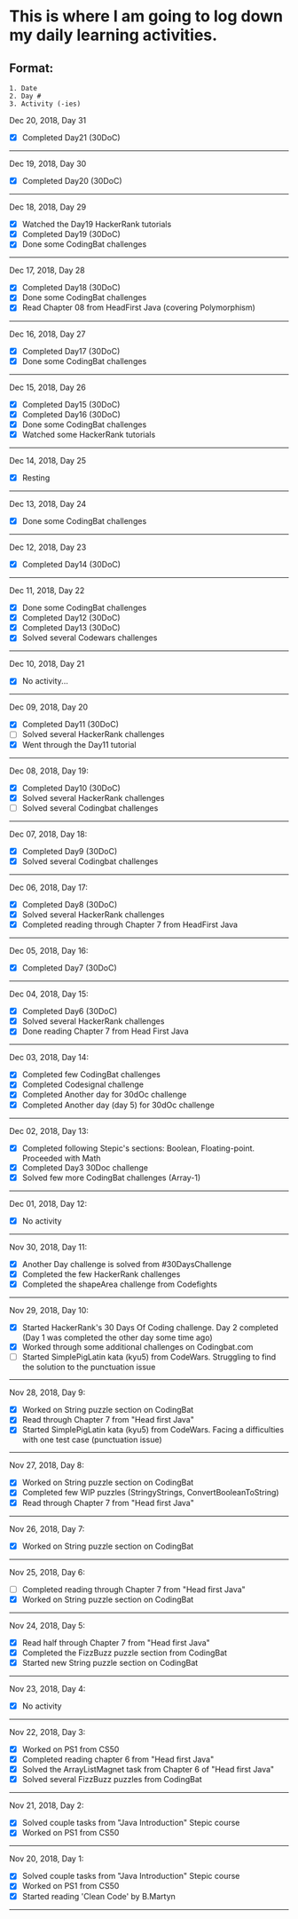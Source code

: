 # This is where I am going to log down my daily learning activities.

## Format:
    1. Date
    2. Day #
    3. Activity (-ies)

Dec 20, 2018, Day 31
   - [x] Completed Day21 (30DoC)
 ---

Dec 19, 2018, Day 30
   - [x] Completed Day20 (30DoC)
 ---

Dec 18, 2018, Day 29
   - [x] Watched the Day19 HackerRank tutorials
   - [x] Completed Day19 (30DoC)
   - [x] Done some CodingBat challenges
 ---

Dec 17, 2018, Day 28
   - [x] Completed Day18 (30DoC)
   - [x] Done some CodingBat challenges
   - [x] Read Chapter 08 from HeadFirst Java (covering Polymorphism)
 ---

Dec 16, 2018, Day 27
   - [x] Completed Day17 (30DoC)
   - [x] Done some CodingBat challenges
 ---

Dec 15, 2018, Day 26
   - [x] Completed Day15 (30DoC)
   - [x] Completed Day16 (30DoC)
   - [x] Done some CodingBat challenges
   - [x] Watched some HackerRank tutorials
 ---

Dec 14, 2018, Day 25
   - [x] Resting
 ---

Dec 13, 2018, Day 24
   - [x] Done some CodingBat challenges
 ---

Dec 12, 2018, Day 23
   - [x] Completed Day14 (30DoC)
 ---

Dec 11, 2018, Day 22
   - [x] Done some CodingBat challenges
   - [x] Completed Day12 (30DoC)
   - [x] Completed Day13 (30DoC)
   - [x] Solved several Codewars challenges
 ---

Dec 10, 2018, Day 21
   - [x] No activity...
 ---
Dec 09, 2018, Day 20
   - [x] Completed Day11 (30DoC)
   - [ ] Solved several HackerRank challenges
   - [x] Went through the Day11 tutorial
 ---

 Dec 08, 2018, Day 19:
   - [x] Completed Day10 (30DoC)
   - [x] Solved several HackerRank challenges
   - [ ] Solved several Codingbat challenges
 ---

 Dec 07, 2018, Day 18:
   - [x] Completed Day9 (30DoC)
   - [x] Solved several Codingbat challenges
 ---

Dec 06, 2018, Day 17:
   - [x] Completed Day8 (30DoC)
   - [x] Solved several HackerRank challenges
   - [x] Completed reading through Chapter 7 from HeadFirst Java
 ---

 Dec 05, 2018, Day 16:
   - [x] Completed Day7 (30DoC)
 ---

 Dec 04, 2018, Day 15:
   - [x] Completed Day6 (30DoC)
   - [x] Solved several HackerRank challenges
   - [x] Done reading Chapter 7 from Head First Java
 ---

 Dec 03, 2018, Day 14:
   - [x] Completed few CodingBat challenges
   - [x] Completed Codesignal challenge
   - [x] Completed Another day for 30dOc challenge
   - [x] Completed Another day (day 5) for 30dOc challenge

 ---

 Dec 02, 2018, Day 13:
   - [x] Completed following Stepic's sections: Boolean, Floating-point. Proceeded with Math
   - [x] Completed Day3 30Doc challenge
   - [x] Solved few more CodingBat challenges (Array-1)
 ---

 Dec 01, 2018, Day 12:
   - [x] No activity
 ---

 Nov 30, 2018, Day 11:
   - [x] Another Day challenge is solved from #30DaysChallenge
   - [x] Completed the few HackerRank challenges
   - [x] Completed the shapeArea challenge from Codefights
 ---

 Nov 29, 2018, Day 10:
   - [x] Started HackerRank's 30 Days Of Coding challenge. Day 2 completed (Day 1 was completed the other day some time ago)
   - [x] Worked through some additional challenges on Codingbat.com
   - [ ] Started SimplePigLatin kata (kyu5) from CodeWars. Struggling to find the solution to the punctuation issue
 ---

 Nov 28, 2018, Day 9:
   - [x] Worked on String puzzle section on CodingBat
   - [x] Read through Chapter 7 from "Head first Java"
   - [x] Started SimplePigLatin kata (kyu5) from CodeWars. Facing a difficulties with one test case (punctuation issue)
 ---
 Nov 27, 2018, Day 8:
   - [x] Worked on String puzzle section on CodingBat
   - [x] Completed few WIP puzzles (StringyStrings, ConvertBooleanToString)
   - [x] Read through Chapter 7 from "Head first Java"
 ---

 Nov 26, 2018, Day 7:
   - [x] Worked on String puzzle section on CodingBat
 ---
 Nov 25, 2018, Day 6:
   - [ ] Completed reading through Chapter 7 from "Head first Java"
   - [x] Worked on String puzzle section on CodingBat
 ---
 Nov 24, 2018, Day 5:
   - [x] Read half through Chapter 7 from "Head first Java"
   - [x] Completed the FizzBuzz puzzle section from CodingBat
   - [x] Started new String puzzle section on CodingBat
 ---
 Nov 23, 2018, Day 4:
   - [x] No activity
 ---
 Nov 22, 2018, Day 3:
  - [x] Worked on PS1 from CS50
  - [x] Completed reading chapter 6 from "Head first Java"
  - [x] Solved the ArrayListMagnet task from Chapter 6 of "Head first Java"
  - [x] Solved several FizzBuzz puzzles from CodingBat
 ---
 Nov 21, 2018, Day 2:
 - [x] Solved couple tasks from "Java Introduction" Stepic course
 - [x] Worked on PS1 from CS50
 ---
 Nov 20, 2018, Day 1:
 - [x] Solved couple tasks from "Java Introduction" Stepic course
 - [x] Worked on PS1 from CS50
 - [x] Started reading 'Clean Code' by B.Martyn
 ---

